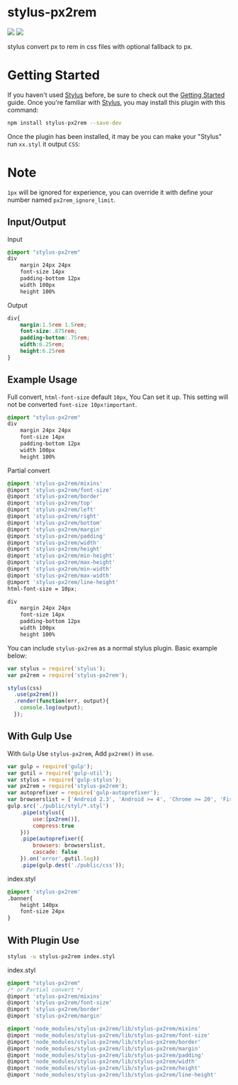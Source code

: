 # stylus-px2rem

[![](https://jaywcjlove.github.io/sb/ico/npm.svg)](https://www.npmjs.com/package/stylus-px2rem) [![](https://jaywcjlove.github.io/sb/ico/stylus.svg)](http://stylus-lang.com/)

stylus convert px to rem in css files with optional fallback to px.

# Getting Started

If you haven't used [Stylus](http://stylus-lang.com/) before, be sure to check out the [Getting Started](http://stylus-lang.com/try.html#) guide.  Once you're familiar with [Stylus](http://stylus-lang.com/), you may install this plugin with this command:

```bash
npm install stylus-px2rem --save-dev
```

Once the plugin has been installed, it may be you can make your "Stylus" run `xx.styl` it output `CSS`:

# Note

`1px` will be ignored for experience, you can override it with define your number named `px2rem_ignore_limit`.

## Input/Output

Input

```css
@import "stylus-px2rem"
div 
    margin 24px 24px
    font-size 14px
    padding-bottom 12px
    width 100px
    height 100%
```

Output

```css 
div{
    margin:1.5rem 1.5rem;
    font-size:.875rem;
    padding-bottom:.75rem;
    width:6.25rem;
    height:6.25rem
}
```

## Example Usage

Full convert, `html-font-size` default `10px`, You Can set it up. This setting will not be converted `font-size 10px!important`. 

```css 
@import "stylus-px2rem"
div 
    margin 24px 24px
    font-size 14px
    padding-bottom 12px
    width 100px
    height 100%
```

Partial convert

```css 
@import 'stylus-px2rem/mixins'
@import 'stylus-px2rem/font-size'
@import 'stylus-px2rem/border'
@import 'stylus-px2rem/top'
@import 'stylus-px2rem/left'
@import 'stylus-px2rem/right'
@import 'stylus-px2rem/bottom'
@import 'stylus-px2rem/margin'
@import 'stylus-px2rem/padding'
@import 'stylus-px2rem/width'
@import 'stylus-px2rem/height'
@import 'stylus-px2rem/min-height'
@import 'stylus-px2rem/max-height'
@import 'stylus-px2rem/min-width'
@import 'stylus-px2rem/max-width'
@import 'stylus-px2rem/line-height'
html-font-size = 10px;

div 
    margin 24px 24px
    font-size 14px
    padding-bottom 12px
    width 100px
    height 100%
```

You can include `stylus-px2rem` as a normal stylus plugin. Basic example below:

```js
var stylus = require('stylus');
var px2rem = require('stylus-px2rem');

stylus(css)
  .use(px2rem())
  .render(function(err, output){
    console.log(output);
  });
```

## With Gulp Use

With `Gulp` Use `stylus-px2rem`, Add `px2rem()` in `use`.

```js
var gulp = require('gulp');
var gutil = require('gulp-util');
var stylus = require('gulp-stylus');
var px2rem = require('stylus-px2rem');
var autoprefixer = require('gulp-autoprefixer');
var browserslist = ['Android 2.3', 'Android >= 4', 'Chrome >= 20', 'Firefox >= 24', 'Explorer >= 8', 'iOS >= 6', 'Opera >= 12', 'Safari >= 6'];
gulp.src('./public/styl/*.styl')
    .pipe(stylus({
        use:[px2rem()],
        compress:true
    }))
    .pipe(autoprefixer({
        browsers: browserslist,
        cascade: false
    }).on('error',gutil.log))
    .pipe(gulp.dest('./public/css'));
```

index.styl

```css
@import 'stylus-px2rem'
.banner{
    height 140px
    font-size 24px
}
```


## With Plugin Use 

```bash
stylus -u stylus-px2rem index.styl
```

index.styl

```css
@import "stylus-px2rem"
/* or Partial convert */
@import 'stylus-px2rem/mixins'
@import 'stylus-px2rem/font-size'
@import 'stylus-px2rem/border'
@import 'stylus-px2rem/margin'
```



```css
@import 'node_modules/stylus-px2rem/lib/stylus-px2rem/mixins'
@import 'node_modules/stylus-px2rem/lib/stylus-px2rem/font-size'
@import 'node_modules/stylus-px2rem/lib/stylus-px2rem/border'
@import 'node_modules/stylus-px2rem/lib/stylus-px2rem/margin'
@import 'node_modules/stylus-px2rem/lib/stylus-px2rem/padding'
@import 'node_modules/stylus-px2rem/lib/stylus-px2rem/width'
@import 'node_modules/stylus-px2rem/lib/stylus-px2rem/height'
@import 'node_modules/stylus-px2rem/lib/stylus-px2rem/line-height'
```
